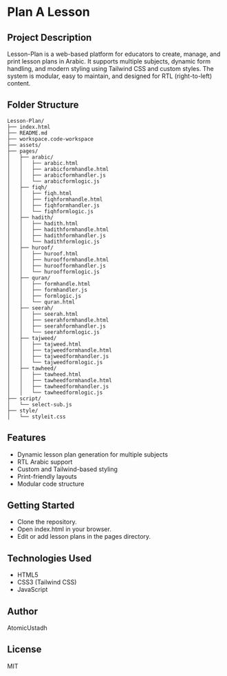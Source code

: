 # Plan A Lesson

## Project Description
Lesson-Plan is a web-based platform for educators to create, manage, and print lesson plans in Arabic. It supports multiple subjects, dynamic form handling, and modern styling using Tailwind CSS and custom styles. The system is modular, easy to maintain, and designed for RTL (right-to-left) content.

## Folder Structure
```
Lesson-Plan/
├── index.html
├── README.md
├── workspace.code-workspace
├── assets/
├── pages/
│   ├── arabic/
│   │   ├── arabic.html
│   │   ├── arabicformhandle.html
│   │   ├── arabicformhandler.js
│   │   └── arabicformlogic.js
│   ├── fiqh/
│   │   ├── fiqh.html
│   │   ├── fiqhformhandle.html
│   │   ├── fiqhformhandler.js
│   │   └── fiqhformlogic.js
│   ├── hadith/
│   │   ├── hadith.html
│   │   ├── hadithformhandle.html
│   │   ├── hadithformhandler.js
│   │   └── hadithformlogic.js
│   ├── huroof/
│   │   ├── huroof.html
│   │   ├── huroofformhandle.html
│   │   ├── huroofformhandler.js
│   │   └── huroofformlogic.js
│   ├── quran/
│   │   ├── formhandle.html
│   │   ├── formhandler.js
│   │   ├── formlogic.js
│   │   └── quran.html
│   ├── seerah/
│   │   ├── seerah.html
│   │   ├── seerahformhandle.html
│   │   ├── seerahformhandler.js
│   │   └── seerahformlogic.js
│   ├── tajweed/
│   │   ├── tajweed.html
│   │   ├── tajweedformhandle.html
│   │   ├── tajweedformhandler.js
│   │   └── tajweedformlogic.js
│   ├── tawheed/
│   │   ├── tawheed.html
│   │   ├── tawheedformhandle.html
│   │   ├── tawheedformhandler.js
│   │   └── tawheedformlogic.js
├── script/
│   └── select-sub.js
├── style/
│   └── styleit.css

```
## Features
- Dynamic lesson plan generation for multiple subjects
- RTL Arabic support
- Custom and Tailwind-based styling
- Print-friendly layouts
- Modular code structure

## Getting Started
- Clone the repository.
- Open index.html in your browser.
- Edit or add lesson plans in the pages directory.

## Technologies Used
- HTML5
- CSS3 (Tailwind CSS)
- JavaScript

## Author
AtomicUstadh

## License
MIT
